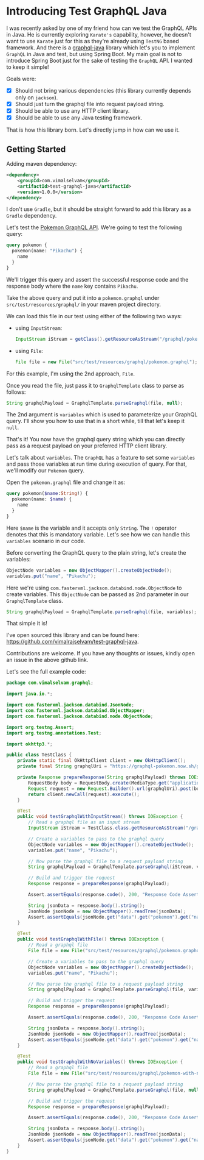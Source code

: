 # Introducing Test GraphQL Java

I was recently asked by one of my friend how can we test the GraphQL APIs in Java. He is currently exploring `Karate's` capability, however, he doesn't want to use `Karate` just for this as they're already using `TestNG` based framework. And there is a [graphql-java](https://github.com/graphql-java/graphql-java) library which let's you to implement `GraphQL` in Java and test, but using Spring Boot. My main goal is not to introduce Spring Boot just for the sake of testing the `GraphQL` API. I wanted to keep it simple!

Goals were:

- [x] Should not bring various dependencies (this library currently depends only on `jackson`).
- [x] Should just turn the graphql file into request payload string.
- [x] Should be able to use any HTTP client library.
- [x] Should be able to use any Java testing framework.

That is how this library born. Let's directly jump in how can we use it.

## Getting Started

Adding maven dependency:

```xml
<dependency>
    <groupId>com.vimalselvam</groupId>
    <artifactId>test-graphql-java</artifactId>
    <version>1.0.0</version>
</dependency>
```

I don't use `Gradle`, but it should be straight forward to add this library as a `Gradle` dependency.

Let's test the [Pokemon GraphQL API](https://graphql-pokemon.now.sh/). We're going to test the following query:

```graphql
query pokemon {
  pokemon(name: "Pikachu") {
    name
  }
}
```

We'll trigger this query and assert the successful response code and the response body where the `name` key contains `Pikachu`.

Take the above query and put it into a `pokemon.graphql` under `src/test/resources/graphql/` in your maven project directory.

We can load this file in our test using either of the following two ways:

- using `InputStream`:

    ```java
    InputStream iStream = getClass().getResourceAsStream("/graphql/pokemon.graphql");
    ```

- using `File`:
  
    ```java
    File file = new File("src/test/resources/graphql/pokemon.graphql");
    ```

For this example, I'm using the 2nd approach, `File`.

Once you read the file, just pass it to `GraphqlTemplate` class to parse as follows:

```java
String graphqlPayload = GraphqlTemplate.parseGraphql(file, null);
```

The 2nd argument is `variables` which is used to parameterize your GraphQL query. I'll show you how to use that in a short while, till that let's keep it `null`.

That's it! You now have the graphql query string which you can directly pass as a request payload on your preferred HTTP client library.

Let's talk about `variables`. The `GraphQL` has a feature to set some `variables` and pass those variables at run time during execution of query. For that, we'll modify our `Pokemon` query.

Open the `pokemon.graphql` file and change it as:

```graphql
query pokemon($name:String!) {
  pokemon(name: $name) {
    name
  }
}
```

Here `$name` is the variable and it accepts only `String`. The `!` operator denotes that this is mandatory variable. Let's see how we can handle this `variables` scenario in our code.

Before converting the GraphQL query to the plain string, let's create the variables:

```java
ObjectNode variables = new ObjectMapper().createObjectNode();
variables.put("name", "Pikachu");
```

Here we're using `com.fasterxml.jackson.databind.node.ObjectNode` to create variables. This `ObjectNode` can be passed as 2nd parameter in our `GraphqlTemplate` class.

```java
String graphqlPayload = GraphqlTemplate.parseGraphql(file, variables);
```

That simple it is! 

I've open sourced this library and can be found here: https://github.com/vimalrajselvam/test-graphql-java.

Contributions are welcome. If you have any thoughts or issues, kindly open an issue in the above github link.

Let's see the full example code:

```java
package com.vimalselvam.graphql;

import java.io.*;

import com.fasterxml.jackson.databind.JsonNode;
import com.fasterxml.jackson.databind.ObjectMapper;
import com.fasterxml.jackson.databind.node.ObjectNode;

import org.testng.Assert;
import org.testng.annotations.Test;

import okhttp3.*;

public class TestClass {
    private static final OkHttpClient client = new OkHttpClient();
    private final String graphqlUri = "https://graphql-pokemon.now.sh/graphql";

    private Response prepareResponse(String graphqlPayload) throws IOException {
        RequestBody body = RequestBody.create(MediaType.get("application/json; charset=utf-8"), graphqlPayload);
        Request request = new Request.Builder().url(graphqlUri).post(body).build();
        return client.newCall(request).execute();
    }

    @Test
    public void testGraphqlWithInputStream() throws IOException {
        // Read a graphql file as an input stream
        InputStream iStream = TestClass.class.getResourceAsStream("/graphql/pokemon.graphql");

        // Create a variables to pass to the graphql query
        ObjectNode variables = new ObjectMapper().createObjectNode();
        variables.put("name", "Pikachu");

        // Now parse the graphql file to a request payload string
        String graphqlPayload = GraphqlTemplate.parseGraphql(iStream, variables);

        // Build and trigger the request
        Response response = prepareResponse(graphqlPayload);

        Assert.assertEquals(response.code(), 200, "Response Code Assertion");

        String jsonData = response.body().string();
        JsonNode jsonNode = new ObjectMapper().readTree(jsonData);
        Assert.assertEquals(jsonNode.get("data").get("pokemon").get("name").asText(), "Pikachu");
    }

    @Test
    public void testGraphqlWithFile() throws IOException {
        // Read a graphql file
        File file = new File("src/test/resources/graphql/pokemon.graphql");

        // Create a variables to pass to the graphql query
        ObjectNode variables = new ObjectMapper().createObjectNode();
        variables.put("name", "Pikachu");

        // Now parse the graphql file to a request payload string
        String graphqlPayload = GraphqlTemplate.parseGraphql(file, variables);

        // Build and trigger the request
        Response response = prepareResponse(graphqlPayload);

        Assert.assertEquals(response.code(), 200, "Response Code Assertion");

        String jsonData = response.body().string();
        JsonNode jsonNode = new ObjectMapper().readTree(jsonData);
        Assert.assertEquals(jsonNode.get("data").get("pokemon").get("name").asText(), "Pikachu");
    }

    @Test
    public void testGraphqlWithNoVariables() throws IOException {
        // Read a graphql file
        File file = new File("src/test/resources/graphql/pokemon-with-no-variable.graphql");

        // Now parse the graphql file to a request payload string
        String graphqlPayload = GraphqlTemplate.parseGraphql(file, null);

        // Build and trigger the request
        Response response = prepareResponse(graphqlPayload);

        Assert.assertEquals(response.code(), 200, "Response Code Assertion");

        String jsonData = response.body().string();
        JsonNode jsonNode = new ObjectMapper().readTree(jsonData);
        Assert.assertEquals(jsonNode.get("data").get("pokemon").get("name").asText(), "Pikachu");
    }
}
```
